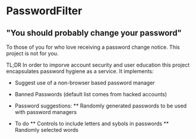 # PasswordFilter

## "You should probably change your password"
To those of you for who love receiving a password change notice.  This project is not for you.

TL;DR
In order to imporve account security and user education this project encapsulates password hygiene as a service.
It implements:
* Suggest use of a non-browser based password manager
* Banned Passwords (default list comes from hacked accounts)
* Password suggestions:
** Randomly generated passwords to be used with password managers 

* To do
** Controls to include letters and sybols in passwords
** Randomly selected words
